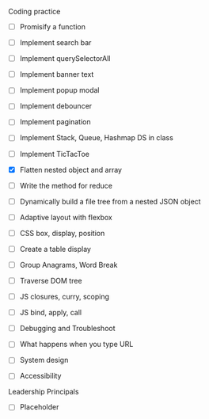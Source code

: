 Coding practice

- [ ] Promisify a function
- [ ] Implement search bar
- [ ] Implement querySelectorAll
- [ ] Implement banner text
- [ ] Implement popup modal
- [ ] Implement debouncer
- [ ] Implement pagination
- [ ] Implement Stack, Queue, Hashmap DS in class
- [ ] Implement TicTacToe
- [X] Flatten nested object and array
- [ ] Write the method for reduce
- [ ] Dynamically build a file tree from a nested JSON object
- [ ] Adaptive layout with flexbox
- [ ] CSS box, display, position
- [ ] Create a table display
- [ ] Group Anagrams, Word Break
- [ ] Traverse DOM tree
- [ ] JS closures, curry, scoping
- [ ] JS bind, apply, call
- [ ] Debugging and Troubleshoot
- [ ] What happens when you type URL
- [ ] System design
- [ ] Accessibility


Leadership Principals
- [ ] Placeholder
